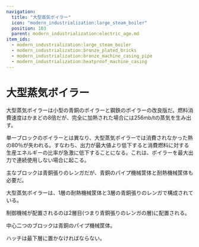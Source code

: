 ```yaml
---
navigation:
  title: "大型蒸気ボイラー"
  icon: "modern_industrialization:large_steam_boiler"
  position: 103
  parent: modern_industrialization:electric_age.md
item_ids:
  - modern_industrialization:large_steam_boiler
  - modern_industrialization:bronze_plated_bricks
  - modern_industrialization:bronze_machine_casing_pipe
  - modern_industrialization:heatproof_machine_casing
---
```


# 大型蒸気ボイラー

大型蒸気ボイラーは小型の青銅のボイラーと鋼鉄のボイラーの改良版だ。燃料消費速度はかまどの8倍だが、完全に加熱された場合には256mb/tの蒸気を生み出す。

<Recipe id="modern_industrialization:electric_age/machine/large_steam_boiler_asbl" />

単一ブロックのボイラーとは異なり、大型蒸気ボイラーでは消費されなかった熱の80％が失われる。すなわち、出力が最大値より低下すると消費燃料に対する生産エネルギーの比率が急激に低下することになる。これは、ボイラーを最大出力で連続使用しない場合に起こる。

主なブロックは青銅張りのレンガだが、青銅のパイプ機械筐体と耐熱機械筐体も必要だ。

<Recipe id="modern_industrialization:electric_age/casing/bronze_plated_bricks_asbl" />



<Recipe id="modern_industrialization:steam_age/bronze/casing_pipe_asbl" />

<Recipe id="modern_industrialization:electric_age/casing/heatproof_machine_casing_asbl" />

大型蒸気ボイラーは、1層の耐熱機械筐体と3層の青銅張りのレンガで構成されている。

制御機械が配置されるのは2層目(つまり青銅張りのレンガの層)に配置される。

中心二つのブロックは青銅のパイプ機械筐体。

ハッチは最下層に置かなければならない。

